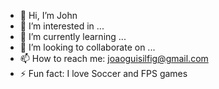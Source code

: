 - 👋 Hi, I’m John
- 👀 I’m interested in ...
- 🌱 I’m currently learning ...
- 💞️ I’m looking to collaborate on ...
- 📫 How to reach me: joaoguisilfig@gmail.com
- ⚡ Fun fact: I love Soccer and FPS games

<!---
joaoguisilfig/joaoguisilfig is a ✨ special ✨ repository because its `README.md` (this file) appears on your GitHub profile.
You can click the Preview link to take a look at your changes.
--->
